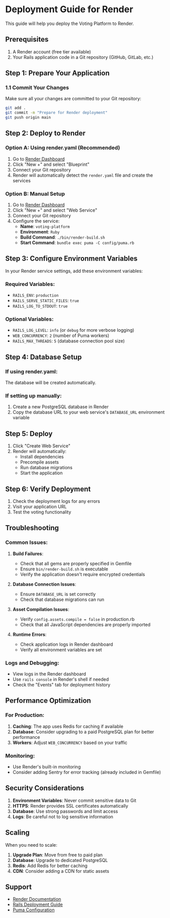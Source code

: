 # Deployment Guide for Render

This guide will help you deploy the Voting Platform to Render.

## Prerequisites

1. A Render account (free tier available)
2. Your Rails application code in a Git repository (GitHub, GitLab, etc.)

## Step 1: Prepare Your Application

### 1.1 Commit Your Changes

Make sure all your changes are committed to your Git repository:

```bash
git add .
git commit -m "Prepare for Render deployment"
git push origin main
```

## Step 2: Deploy to Render

### Option A: Using render.yaml (Recommended)

1. Go to [Render Dashboard](https://dashboard.render.com/)
2. Click "New +" and select "Blueprint"
3. Connect your Git repository
4. Render will automatically detect the `render.yaml` file and create the services

### Option B: Manual Setup

1. Go to [Render Dashboard](https://dashboard.render.com/)
2. Click "New +" and select "Web Service"
3. Connect your Git repository
4. Configure the service:
   - **Name**: `voting-platform`
   - **Environment**: `Ruby`
   - **Build Command**: `./bin/render-build.sh`
   - **Start Command**: `bundle exec puma -C config/puma.rb`

## Step 3: Configure Environment Variables

In your Render service settings, add these environment variables:

### Required Variables:
- `RAILS_ENV`: `production`
- `RAILS_SERVE_STATIC_FILES`: `true`
- `RAILS_LOG_TO_STDOUT`: `true`

### Optional Variables:
- `RAILS_LOG_LEVEL`: `info` (or `debug` for more verbose logging)
- `WEB_CONCURRENCY`: `2` (number of Puma workers)
- `RAILS_MAX_THREADS`: `5` (database connection pool size)

## Step 4: Database Setup

### If using render.yaml:
The database will be created automatically.

### If setting up manually:
1. Create a new PostgreSQL database in Render
2. Copy the database URL to your web service's `DATABASE_URL` environment variable

## Step 5: Deploy

1. Click "Create Web Service"
2. Render will automatically:
   - Install dependencies
   - Precompile assets
   - Run database migrations
   - Start the application

## Step 6: Verify Deployment

1. Check the deployment logs for any errors
2. Visit your application URL
3. Test the voting functionality

## Troubleshooting

### Common Issues:

1. **Build Failures**:
   - Check that all gems are properly specified in Gemfile
   - Ensure `bin/render-build.sh` is executable
   - Verify the application doesn't require encrypted credentials

2. **Database Connection Issues**:
   - Ensure `DATABASE_URL` is set correctly
   - Check that database migrations can run

3. **Asset Compilation Issues**:
   - Verify `config.assets.compile = false` in production.rb
   - Check that all JavaScript dependencies are properly imported

4. **Runtime Errors**:
   - Check application logs in Render dashboard
   - Verify all environment variables are set

### Logs and Debugging:

- View logs in the Render dashboard
- Use `rails console` in Render's shell if needed
- Check the "Events" tab for deployment history

## Performance Optimization

### For Production:

1. **Caching**: The app uses Redis for caching if available
2. **Database**: Consider upgrading to a paid PostgreSQL plan for better performance
3. **Workers**: Adjust `WEB_CONCURRENCY` based on your traffic

### Monitoring:

- Use Render's built-in monitoring
- Consider adding Sentry for error tracking (already included in Gemfile)

## Security Considerations

1. **Environment Variables**: Never commit sensitive data to Git
2. **HTTPS**: Render provides SSL certificates automatically
3. **Database**: Use strong passwords and limit access
4. **Logs**: Be careful not to log sensitive information

## Scaling

When you need to scale:

1. **Upgrade Plan**: Move from free to paid plan
2. **Database**: Upgrade to dedicated PostgreSQL
3. **Redis**: Add Redis for better caching
4. **CDN**: Consider adding a CDN for static assets

## Support

- [Render Documentation](https://render.com/docs)
- [Rails Deployment Guide](https://guides.rubyonrails.org/deployment.html)
- [Puma Configuration](https://puma.io/puma/Puma/DSL.html) 